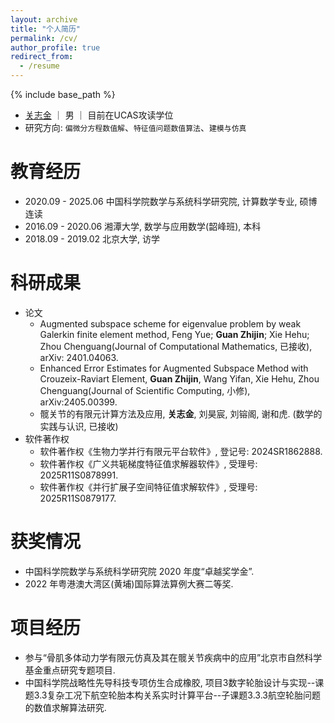 ```yaml
---
layout: archive
title: "个人简历"
permalink: /cv/
author_profile: true
redirect_from:
  - /resume
---
```


{% include base_path %}

* [关志金](https://github.com/guanzhijin/) ｜ 男 ｜ 目前在UCAS攻读学位
* 研究方向: `偏微分方程数值解`、`特征值问题数值算法`、`建模与仿真`  

教育经历
======
* 2020.09 - 2025.06 中国科学院数学与系统科学研究院, 计算数学专业, 硕博连读
* 2016.09 - 2020.06 湘潭大学, 数学与应用数学(韶峰班), 本科
* 2018.09 - 2019.02 北京大学, 访学

科研成果
======
* 论文
  * Augmented subspace scheme for eigenvalue problem by weak Galerkin finite element method, Feng Yue; **Guan Zhijin**; Xie Hehu; Zhou Chenguang(Journal of Computational Mathematics, 已接收), arXiv: 2401.04063.
  * Enhanced Error Estimates for Augmented Subspace Method with Crouzeix-Raviart Element, **Guan Zhijin**, Wang Yifan, Xie Hehu, Zhou Chenguang(Journal of Scientific Computing, 小修), arXiv:2405.00399. 
  * 髋关节的有限元计算方法及应用, **关志金**, 刘昊宸, 刘镕阁, 谢和虎. (数学的实践与认识, 已接收)
* 软件著作权
  * 软件著作权《生物力学并行有限元平台软件》, 登记号: 2024SR1862888.
  * 软件著作权《广义共轭梯度特征值求解器软件》, 受理号: 2025R11S0878991.
  * 软件著作权《并行扩展子空间特征值求解软件》, 受理号: 2025R11S0879177.

获奖情况
======
* 中国科学院数学与系统科学研究院 2020 年度“卓越奖学金”. 
* 2022 年粤港澳大湾区(黄埔)国际算法算例大赛二等奖.

项目经历
======
* 参与“骨肌多体动力学有限元仿真及其在髋关节疾病中的应用”北京市自然科学基金重点研究专题项目.
* 中国科学院战略性先导科技专项仿生合成橡胶, 项目3数字轮胎设计与实现--课题3.3复杂工况下航空轮胎本构关系实时计算平台--子课题3.3.3航空轮胎问题的数值求解算法研究.
